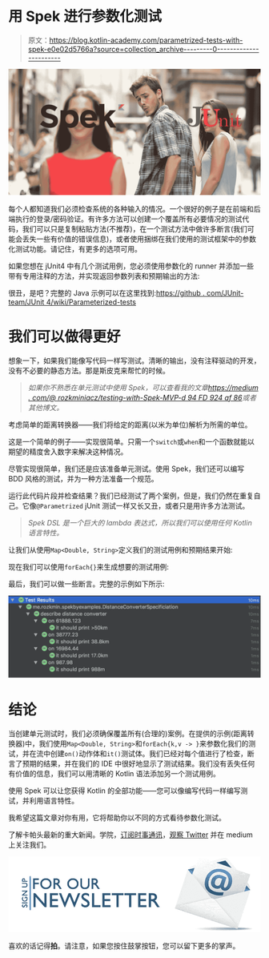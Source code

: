# 用 Spek 进行参数化测试

> 原文：<https://blog.kotlin-academy.com/parametrized-tests-with-spek-e0e02d5766a?source=collection_archive---------0----------------------->

![](img/4888d2423a95d3a4d5ce5c4dd84143d7.png)

每个人都知道我们必须检查系统的各种输入的情况。一个很好的例子是在前端和后端执行的登录/密码验证。有许多方法可以创建一个覆盖所有必要情况的测试代码，我们可以只是复制粘贴方法(不推荐)，在一个测试方法中做许多断言(我们可能会丢失一些有价值的错误信息)，或者使用捆绑在我们使用的测试框架中的参数化测试功能。请记住，有更多的选项可用。

如果您想在 jUnit4 中有几个测试用例，您必须使用参数化的 runner 并添加一些带有专用注释的方法，并实现返回参数列表和预期输出的方法:

很丑，是吧？完整的 Java 示例可以在这里找到:[https://github . com/JUnit-team/JUnit 4/wiki/Parameterized-tests](https://github.com/junit-team/junit4/wiki/Parameterized-tests)

# 我们可以做得更好

想象一下，如果我们能像写代码一样写测试。清晰的输出，没有注释驱动的开发，没有不必要的静态方法。那是斯皮克来帮忙的时候。

> *如果你不熟悉在单元测试中使用 Spek，可以查看我的文章*[*https://medium . com/@ rozkminiacz/testing-with-Spek-MVP-d 94 FD 924 af 86*](https://medium.com/@rozkminiacz/testing-with-spek-mvp-d94fd924af86)*或者其他博文。*

考虑简单的距离转换器——我们将给定的距离(以米为单位)解析为所需的单位。

这是一个简单的例子——实现很简单。只需一个`switch`或`when`和一个函数就能以期望的精度舍入数字来解决这种情况。

尽管实现很简单，我们还是应该准备单元测试。使用 Spek，我们还可以编写 BDD 风格的测试，并为一种方法准备一个规范。

运行此代码片段并检查结果？我们已经测试了两个案例，但是，我们仍然在重复自己。它像`@Parametrized` jUnit 测试一样又长又丑，或者只是用许多方法测试。

> *Spek DSL 是一个巨大的 lambda 表达式，所以我们可以使用任何 Kotlin 语言特性。*

让我们从使用`Map<Double, String>`定义我们的测试用例和预期结果开始:

现在我们可以使用`forEach{}`来生成想要的测试用例:

最后，我们可以做一些断言。完整的示例如下所示:

![](img/a769053ccb1d3391cd9852528dca4849.png)

# 结论

当创建单元测试时，我们必须确保覆盖所有(合理的)案例。在提供的示例(距离转换器)中，我们使用`Map<Double, String>`和`forEach{k,v -> }`来参数化我们的测试，并在流中创建`on()`动作体和`it()`测试体。我们已经对每个值进行了检查，断言了预期的结果，并在我们的 IDE 中很好地显示了测试结果。我们没有丢失任何有价值的信息，我们可以用清晰的 Kotlin 语法添加另一个测试用例。

使用 Spek 可以让您获得 Kotlin 的全部功能——您可以像编写代码一样编写测试，并利用语言特性。

我希望这篇文章对你有用，它将帮助你以不同的方式看待参数化测试。

了解卡帕头最新的重大新闻。学院，[订阅时事通讯](https://kotlin-academy.us17.list-manage.com/subscribe?u=5d3a48e1893758cb5be5c2919&id=d2ba84960a)，[观察 Twitter](https://twitter.com/ktdotacademy) 并在 medium 上关注我们。

[![](img/5ce68714efe3efc036e06786166954ff.png)](http://eepurl.com/diMmGv)

喜欢的话记得**拍**。请注意，如果您按住鼓掌按钮，您可以留下更多的掌声。